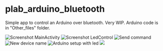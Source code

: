 # plab_arduino_bluetooth

Simple app to control an Arduino over bluetooth. Very WIP. 
Arduino code is in "Other_files" folder.

![Screenshot MainActivity](https://github.com/oyvindsam/plab_arduino_bluetooth/blob/master/Other_files/App_screenshots/Screenshot_20170219-155823.png?raw=true) ![Screenshot LedControl](https://github.com/oyvindsam/plab_arduino_bluetooth/blob/master/Other_files/App_screenshots/Screenshot_20170219-155836.png?raw=true)
![Send command](https://github.com/oyvindsam/plab_arduino_bluetooth/blob/master/Other_files/App_screenshots/Screenshot_20170219-155853.png?raw=true) ![New device name](https://github.com/oyvindsam/plab_arduino_bluetooth/blob/master/Other_files/App_screenshots/Screenshot_20170219-155858.png?raw=true)
![Arduino setup with led](https://github.com/oyvindsam/plab_arduino_bluetooth/blob/master/Other_files/App_screenshots/IMG_20170219_155759.jpg?raw=true) ![](https://github.com/oyvindsam/plab_arduino_bluetooth/blob/master/Other_files/App_screenshots/IMG_20170219_155653.jpg?=true)
